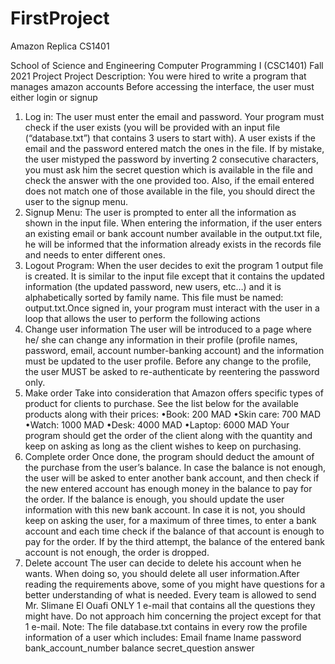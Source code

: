 # FirstProject
Amazon Replica CS1401

School of Science and Engineering
Computer Programming I (CSC1401)
Fall 2021 Project
Project Description:
You were hired to write a program that manages amazon accounts
Before accessing the interface, the user must either login or signup
1) Log in:
The user must enter the email and password. Your program must check if the user
exists (you will be provided with an input file (“database.txt”) that contains 3 users to start with).
A user exists if the email and the password entered match the ones in the file. If by mistake, the
user mistyped the password by inverting 2 consecutive characters, you must ask him the secret
question which is available in the file and check the answer with the one provided too. Also, if
the email entered does not match one of those available in the file, you should direct the user to
the signup menu.
2) Signup Menu:
The user is prompted to enter all the information as shown in the input file. When
entering the information, if the user enters an existing email or bank account number available in
the output.txt file, he will be informed that the information already exists in the records file and
needs to enter different ones.
3) Logout Program:
When the user decides to exit the program 1 output file is created. It is similar to the input
file except that it contains the updated information (the updated password, new users, etc…) and
it is alphabetically sorted by family name. This file must be named: output.txt.Once signed in, your program must interact with the user in a loop that allows the user to
perform the following actions
1) Change user information
The user will be introduced to a page where he/ she can change any information in their
profile (profile names, password, email, account number-banking account) and the information
must be updated to the user profile. Before any change to the profile, the user MUST be asked to
re-authenticate by reentering the password only.
2) Make order
Take into consideration that Amazon offers specific types of product for clients to
purchase. See the list below for the available products along with their prices:
•Book: 200 MAD
•Skin care: 700 MAD
•Watch: 1000 MAD
•Desk: 4000 MAD
•Laptop: 6000 MAD
Your program should get the order of the client along with the quantity and keep on asking as long
as the client wishes to keep on purchasing.
3) Complete order
Once done, the program should deduct the amount of the purchase from the user’s
balance. In case the balance is not enough, the user will be asked to enter another bank
account, and then check if the new entered account has enough money in the balance to pay for
the order. If the balance is enough, you should update the user information with this new bank
account. In case it is not, you should keep on asking the user, for a maximum of three times, to
enter a bank account and each time check if the balance of that account is enough to pay for
the order. If by the third attempt, the balance of the entered bank account is not enough, the
order is dropped.
4) Delete account
The user can decide to delete his account when he wants. When doing so, you should
delete all user information.After reading the requirements above, some of you might have questions for a better
understanding of what is needed. Every team is allowed to send Mr. Slimane El Ouafi ONLY 1
e-mail that contains all the questions they might have. Do not approach him concerning the
project except for that 1 e-mail.
Note:
The file database.txt contains in every row the profile information of a user which includes:
Email fname lname password bank_account_number balance secret_question answer
